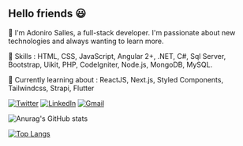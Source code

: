 ## Hello friends  :smiley:

:dash: I'm Adoniro Salles, a full-stack developer. I'm passionate about new technologies and always wanting to learn more.


:dart:  Skills :  HTML, CSS, JavaScript, Angular 2+, .NET, C#, Sql Server, Bootstrap, Uikit, PHP, CodeIgniter, Node.js, MongoDB, MySQL.

:orange_book: Currently learning about : ReactJS, Next.js, Styled Components, Tailwindcss, Strapi, Flutter


[![Twitter](https://img.shields.io/badge/Adoniro-%231DA1F2.svg?style=for-the-badge&logo=Twitter&logoColor=white)](https://twitter.com/Adoniro)	[![LinkedIn](https://img.shields.io/badge/linkedin-%230077B5.svg?style=for-the-badge&logo=linkedin&logoColor=white)](https://www.linkedin.com/in/adoniro-salles-03bbb674) [![Gmail](https://img.shields.io/badge/Gmail-D14836?style=for-the-badge&logo=gmail&logoColor=white)](mailto:adonirosalles@gmail.com)

![Anurag's GitHub stats](https://github-readme-stats.vercel.app/api?username=adonirosalles&show_icons=true&theme=blueberry)

[![Top Langs](https://github-readme-stats.vercel.app/api/top-langs/?username=adonirosalles&layout=compact&theme=blueberry)](https://github.com/anuraghazra/github-readme-stats)







<!--
**AdoniroSalles/AdoniroSalles** is a ✨ _special_ ✨ repository because its `README.md` (this file) appears on your GitHub profile.

Here are some ideas to get you started:

- 🔭 I’m currently working on ...
- 🌱 I’m currently learning ...
- 👯 I’m looking to collaborate on ...
- 🤔 I’m looking for help with ...
- 💬 Ask me about ...
- 📫 How to reach me: ...
- 😄 Pronouns: ...
- ⚡ Fun fact: ...
-->
